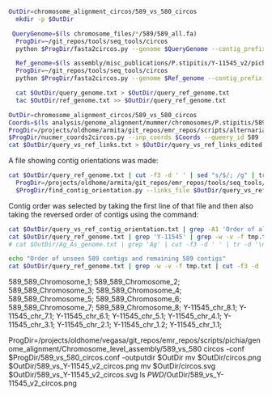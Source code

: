 ```bash
OutDir=chromosome_alignment_circos/589_vs_580_circos
  mkdir -p $OutDir
```
```bash
 QueryGenome=$(ls chromosome_files/*/589/589_all.fa)
  ProgDir=~/git_repos/tools/seq_tools/circos
  python $ProgDir/fasta2circos.py --genome $QueryGenome --contig_prefix "589_" > $OutDir/query_genome.txt

  Ref_genome=$(ls assembly/misc_publications/P.stipitis/Y-11545_v2/pichia.allmasked)
  ProgDir=~/git_repos/tools/seq_tools/circos
  python $ProgDir/fasta2circos.py --genome $Ref_genome --contig_prefix "Y-11545_" > $OutDir/ref_genome.txt

  cat $OutDir/query_genome.txt > $OutDir/query_ref_genome.txt
  tac $OutDir/ref_genome.txt >> $OutDir/query_ref_genome.txt
```
```bash
OutDir=chromosome_alignment_circos/589_vs_580_circos
Coords=$(ls analysis/genome_alignment/mummer/chromosomes/P.stipitis/589/589_vs_Y-11454_v2/589_vs_Y-11454_v2_coords.tsv)
ProgDir=/projects/oldhome/armita/git_repos/emr_repos/scripts/alternaria/pathogen/genome_alignment
$ProgDir/nucmer_coords2circos.py --inp_coords $Coords --queery_id 589 --ref_id Y-11545 > $OutDir/query_vs_ref_links.txt
cat $OutDir/query_vs_ref_links.txt > $OutDir/query_vs_ref_links_edited.txt
```
A file showing contig orientations was made:

```bash
cat $OutDir/query_ref_genome.txt | cut -f3 -d ' ' | sed "s/$/; /g" | tr -d '\n' > $OutDir/query_contig_order.txt
  ProgDir=/projects/oldhome/armita/git_repos/emr_repos/tools/seq_tools/circos
  $ProgDir/find_contig_orientation.py --links_file $OutDir/query_vs_ref_links_edited.txt > $OutDir/query_vs_ref_contig_orientation.txt
```
Contig order was selected by taking the first line of that file and then also taking the reversed order of contigs using the command:

```bash
cat $OutDir/query_vs_ref_contig_orientation.txt | grep -A1 'Order of all seen contigs' | tail -n1 | sed "s/, /\n/g" > tmp.txt
cat $OutDir/query_ref_genome.txt | grep 'Y-11545' | grep -w -v -f tmp.txt | cut -f3 -d ' '| tr -d '\n' | sed 's/Y-11545/, Y-11545/g'
# cat $OutDir/Ag_As_genome.txt | grep 'Ag' | cut -f3 -d ' ' | tr -d '\n' | sed 's/Ag/, Ag/g' >> tmp.txt

echo "Order of unseen 589 contigs and remaining 589 contigs"
cat $OutDir/query_ref_genome.txt | grep -w -v -f tmp.txt | cut -f3 -d ' '| tr -d '\n' | sed 's/589/, 589/g' | sed 's/Y-11545/, Y-11545/g'
```
589_589_Chromosome_1; 589_589_Chromosome_2; 589_589_Chromosome_3; 589_589_Chromosome_4; 589_589_Chromosome_5; 589_589_Chromosome_6; 589_589_Chromosome_7; 589_589_Chromosome_8; Y-11545_chr_8.1; Y-11545_chr_7.1; Y-11545_chr_6.1; Y-11545_chr_5.1; Y-11545_chr_4.1; Y-11545_chr_3.1; Y-11545_chr_2.1; Y-11545_chr_1.2; Y-11545_chr_1.1;


ProgDir=/projects/oldhome/vegasa/git_repos/emr_repos/scripts/pichia/genome_alignment/Chromosome_level_assembly/589_vs_580
circos -conf $ProgDir/589_vs_580_circos.conf -outputdir $OutDir
mv $OutDir/circos.png $OutDir/589_vs_Y-11545_v2_circos.png
mv $OutDir/circos.svg $OutDir/589_vs_Y-11545_v2_circos.svg
ls $PWD/$OutDir/589_vs_Y-11545_v2_circos.png

